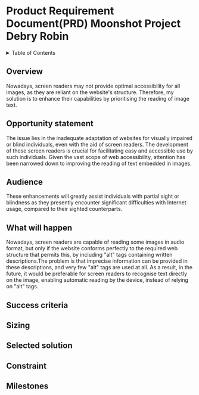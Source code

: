 # Product Requirement Document(PRD) Moonshot Project Debry Robin

<details>
<summary>Table of Contents</summary>

- [Product Requirement Document(PRD) Moonshot Project Debry Robin](#product-requirement-documentprd-moonshot-project-debry-robin)
  - [Overview](#overview)
  - [Opportunity statement](#opportunity-statement)
  - [Audience](#audience)
  - [What will happen](#what-will-happen)
  - [Success criteria](#success-criteria)
  - [Sizing](#sizing)
  - [Selected solution](#selected-solution)
  - [Constraint](#constraint)
  - [Milestones](#milestones)

</details>

## Overview

Nowadays, screen readers may not provide optimal accessibility for all images, as they are reliant on the website's structure. Therefore, my solution is to enhance their capabilities by prioritising the reading of image text.

## Opportunity statement

The issue lies in the inadequate adaptation of websites for visually impaired or blind individuals, even with the aid of screen readers. The development of these screen readers is crucial for facilitating easy and accessible use by such individuals. Given the vast scope of web accessibility, attention has been narrowed down to improving the reading of text embedded in images.

## Audience

These enhancements will greatly assist individuals with partial sight or blindness as they presently encounter significant difficulties with Internet usage, compared to their sighted counterparts.

## What will happen

Nowadays, screen readers are capable of reading some images in audio format, but only if the website conforms perfectly to the required web structure that permits this, by including "alt" tags containing written descriptions.The problem is that imprecise information can be provided in these descriptions, and very few "alt" tags are used at all. As a result, in the future, it would be preferable for screen readers to recognise text directly on the image, enabling automatic reading by the device, instead of relying on "alt" tags.

## Success criteria

## Sizing

## Selected solution

## Constraint

## Milestones

